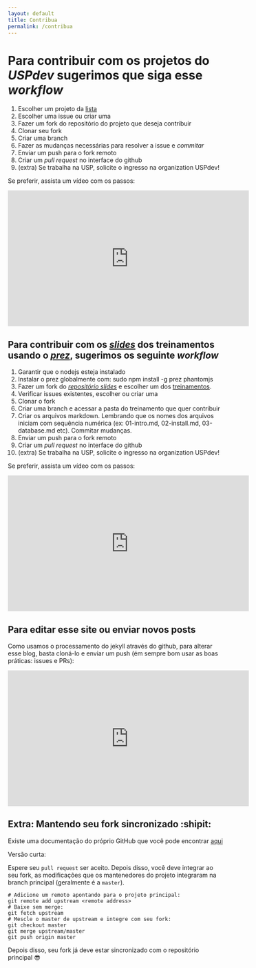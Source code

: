```yaml
---
layout: default
title: Contribua
permalink: /contribua
---
```


# Para contribuir com os projetos do *USPdev* sugerimos que siga esse *workflow*

1. Escolher um projeto da [lista](/projetos)
2. Escolher uma issue ou criar uma
3. Fazer um fork do repositório do projeto que deseja contribuir
4. Clonar seu fork
5. Criar uma branch
6. Fazer as mudanças necessárias para resolver a issue e *commitar*
7. Enviar um push para o fork remoto 
8. Criar um *pull request* no interface do github
9. (extra) Se trabalha na USP, solicite o ingresso na organization USPdev!

Se preferir, assista um vídeo com os passos:

<iframe width="560" height="315" src="https://www.youtube.com/embed/3WYQVsS9RTU" frameborder="0" allow="autoplay; encrypted-media" allowfullscreen></iframe>

## Para contribuir com os [*slides*](https://github.com/uspdev/slides) dos treinamentos usando o [*prez*](https://github.com/byteclubfr/prez), sugerimos os seguinte *workflow*

1. Garantir que o nodejs esteja instalado
2. Instalar o prez globalmente com: sudo npm install -g prez phantomjs
3. Fazer um fork do [*repositório slides*](https://github.com/uspdev/slides) e escolher um dos [treinamentos](https://uspdev.github.io/treinamentos).
4. Verificar issues existentes, escolher ou criar uma
5. Clonar o fork 
6. Criar uma branch e acessar a pasta do treinamento que quer contribuir
7. Criar os arquivos markdown. Lembrando que os nomes dos arquivos iniciam com sequência numérica (ex: 01-intro.md, 02-install.md, 03-database.md etc). Commitar mudanças.
8. Enviar um push para o fork remoto
9. Criar um *pull request* no interface do github
10. (extra) Se trabalha na USP, solicite o ingresso na organization USPdev!

Se preferir, assista um vídeo com os passos:

<iframe width="560" height="315" src="https://www.youtube.com/embed/ZynhIANE_H4" frameborder="0" allow="autoplay; encrypted-media" allowfullscreen></iframe>

## Para editar esse site ou enviar novos posts

Como usamos o processamento do jekyll através do github, para alterar esse blog, basta cloná-lo e enviar um push (ém sempre bom usar as boas práticas: issues e PRs):

<iframe width="560" height="315" src="https://www.youtube.com/embed/fiMQRyDYlLo" frameborder="0" allow="autoplay; encrypted-media" allowfullscreen></iframe>

## Extra: Mantendo seu fork sincronizado :shipit:

Existe uma documentação do próprio GitHub que você pode encontrar [aqui](https://help.github.com/articles/syncing-a-fork/)

Versão curta:

Espere seu `pull request` ser aceito. Depois disso, você deve integrar ao seu fork, as modificações que os mantenedores do projeto integraram na branch principal (geralmente é a `master`).

```shell
# Adicione um remoto apontando para o projeto principal:
git remote add upstream <remote address>
# Baixe sem merge:
git fetch upstream
# Mescle o master de upstream e integre com seu fork:
git checkout master
git merge upstream/master
git push origin master

```

Depois disso, seu fork já deve estar sincronizado com o repositório principal :sunglasses:
